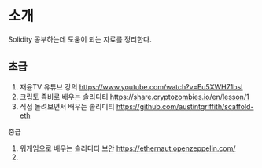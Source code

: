 # 소개

Solidity 공부하는데 도움이 되는 자료를 정리한다.

## 초급
1. 재윤TV 유튜브 강의 https://www.youtube.com/watch?v=Eu5XWH71bsI
2. 크립토 좀비로 배우는 솔리디티 https://share.cryptozombies.io/en/lesson/1
3. 직접 돌려보면서 배우는 솔리디티 https://github.com/austintgriffith/scaffold-eth


중급
1. 워게임으로 배우는 솔리디티 보안 https://ethernaut.openzeppelin.com/
2. 



